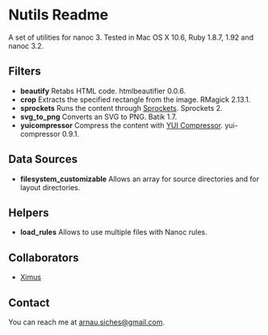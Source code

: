 # Nutils Readme

A set of utilities for nanoc 3. Tested in Mac OS X 10.6, Ruby 1.8.7, 1.92 and nanoc 3.2.

## Filters

* **beautify** Retabs HTML code. htmlbeautifier 0.0.6.
* **crop** Extracts the specified rectangle from the image. RMagick 2.13.1.
* **sprockets** Runs the content through [Sprockets](http://getsprockets.org). Sprockets 2.
* **svg_to_png** Converts an SVG to PNG. Batik 1.7.
* **yuicompressor** Compress the content with [YUI Compressor](http://developer.yahoo.com/yui/compressor/). yui-compressor 0.9.1.

## Data Sources
* **filesystem_customizable** Allows an array for source directories and for layout directories.

## Helpers
* **load_rules** Allows to use multiple files with Nanoc rules.

## Collaborators

* [Ximus](https://github.com/ximus)

## Contact
You can reach me at <arnau.siches@gmail.com>.
